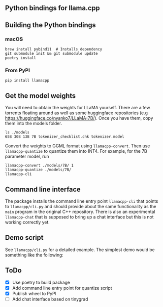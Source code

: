 ## Python bindings for llama.cpp

## Building the Python bindings

### macOS

```
brew install pybind11  # Installs dependency
git submodule init && git submodule update
poetry install
```
### From PyPI

```
pip install llamacpp
```

## Get the model weights

You will need to obtain the weights for LLaMA yourself. There are a few torrents floating around as well as some huggingface repositories (e.g https://huggingface.co/nyanko7/LLaMA-7B/). Once you have them, copy them into the models folder.

```
ls ./models
65B 30B 13B 7B tokenizer_checklist.chk tokenizer.model
```

Convert the weights to GGML format using `llamacpp-convert`. Then use `llamacpp-quantize` to quantize them into INT4. For example, for the 7B parameter model, run

```
llamacpp-convert ./models/7B/ 1
llamacpp-quantize ./models/7B/
llamacpp-cli
```

## Command line interface

The package installs the command line entry point `llamacpp-cli` that points to `llamacpp/cli.py` and should provide about the same functionality as the `main` program in the original C++ repository. There is also an experimental `llamacpp-chat` that is supposed to bring up a chat interface but this is not working correctly yet.

## Demo script

See `llamacpp/cli.py` for a detailed example. The simplest demo would be something like the following:

## ToDo

- [x] Use poetry to build package
- [x] Add command line entry point for quantize script
- [x] Publish wheel to PyPI
- [ ] Add chat interface based on tinygrad
